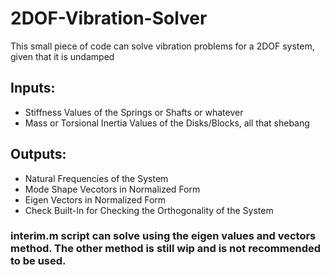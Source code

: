 # 2DOF-Vibration-Solver
This small piece of code can solve vibration problems for a 2DOF system, given that it is undamped

## Inputs:

- Stiffness Values of the Springs or Shafts or whatever
- Mass or Torsional Inertia Values of the Disks/Blocks, all that shebang

## Outputs:

- Natural Frequencies of the System
- Mode Shape Vecotors in Normalized Form
- Eigen Vectors in Normalized Form
- Check Built-In for Checking the Orthogonality of the System

### interim.m script can solve using the eigen values and vectors method. The other method is still wip and is not recommended to be used. 
